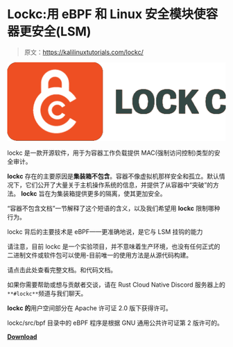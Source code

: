 # Lockc:用 eBPF 和 Linux 安全模块使容器更安全(LSM)

> 原文：<https://kalilinuxtutorials.com/lockc/>

[![](img/e7acba29e8c9f6067af150dac18fbe4f.png)](https://blogger.googleusercontent.com/img/b/R29vZ2xl/AVvXsEiE1uVGAlJj9JfcUzlljge0YxR6ddPgnGQo-z0Ds1dV_3Pml9cIi8YslK930s_rT6eRmpDbnb19HC2Ur-3ud395T1IuSZAArTkxUSvVIWNWLLEOXaEhUjpAfIXPbWLHXkR9JNtQSHOeIykIRgEJSFhBawkhJn505GnbScnmC71qOJE-n-nDGaNwb8gp/s1058/logo-horizontal-lockc%20(1).png)

lockc 是一款开源软件，用于为容器工作负载提供 MAC(强制访问控制)类型的安全审计。

**lockc** 存在的主要原因是**集装箱不包含**。容器不像虚拟机那样安全和孤立。默认情况下，它们公开了大量关于主机操作系统的信息，并提供了从容器中“突破”的方法。 **lockc** 旨在为集装箱提供更多的隔离，使其更加安全。

“容器不包含文档”一节解释了这个短语的含义，以及我们希望用 **lockc** 限制哪种行为。

lockc 背后的主要技术是 eBPF——更准确地说，是它与 LSM 挂钩的能力

请注意，目前 lockc 是一个实验项目，并不意味着生产环境，也没有任何正式的二进制文件或软件包可以使用-目前唯一的使用方法是从源代码构建。

请点击此处查看完整文档。和代码文档。

如果你需要帮助或想与贡献者交谈，请在 Rust Cloud Native Discord 服务器上的`**#lockc**`频道与我们聊天。

**lockc 的**用户空间部分在 Apache 许可证 2.0 版下获得许可。

lockc/src/bpf 目录中的 eBPF 程序是根据 GNU 通用公共许可证第 2 版许可的。

[**Download**](https://github.com/lockc-project/lockc)